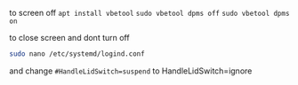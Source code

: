 to screen off 
`apt install vbetool`
`sudo vbetool dpms off`
`sudo vbetool dpms on`
 
to close screen and dont turn off 
```bash
sudo nano /etc/systemd/logind.conf
```
and change 
`#HandleLidSwitch=suspend`
to 
HandleLidSwitch=ignore
